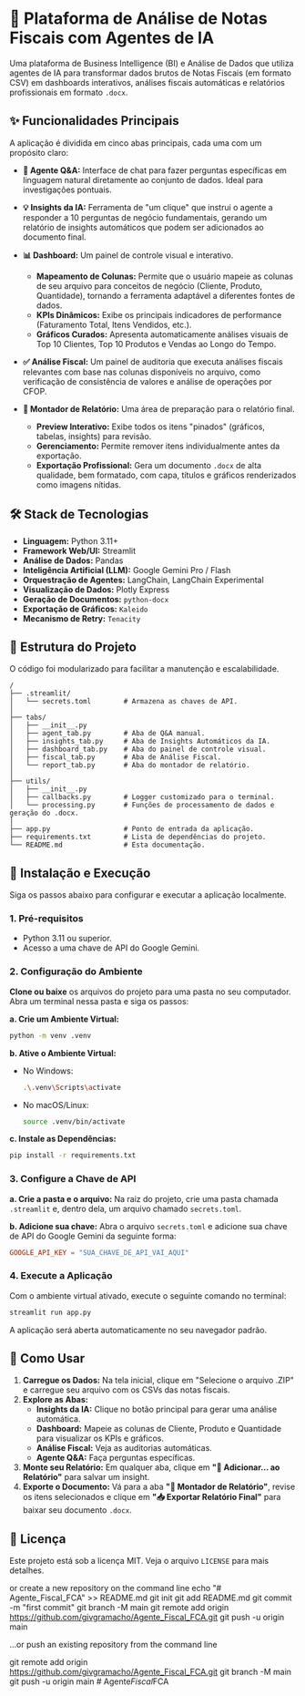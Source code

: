 # 🚀 Plataforma de Análise de Notas Fiscais com Agentes de IA

Uma plataforma de Business Intelligence (BI) e Análise de Dados que utiliza agentes de IA para transformar dados brutos de Notas Fiscais (em formato CSV) em dashboards interativos, análises fiscais automáticas e relatórios profissionais em formato `.docx`.

## ✨ Funcionalidades Principais

A aplicação é dividida em cinco abas principais, cada uma com um propósito claro:

  * **💬 Agente Q\&A:** Interface de chat para fazer perguntas específicas em linguagem natural diretamente ao conjunto de dados. Ideal para investigações pontuais.

  * **💡 Insights da IA:** Ferramenta de "um clique" que instrui o agente a responder a 10 perguntas de negócio fundamentais, gerando um relatório de insights automáticos que podem ser adicionados ao documento final.

  * **📊 Dashboard:** Um painel de controle visual e interativo.

      * **Mapeamento de Colunas:** Permite que o usuário mapeie as colunas de seu arquivo para conceitos de negócio (Cliente, Produto, Quantidade), tornando a ferramenta adaptável a diferentes fontes de dados.
      * **KPIs Dinâmicos:** Exibe os principais indicadores de performance (Faturamento Total, Itens Vendidos, etc.).
      * **Gráficos Curados:** Apresenta automaticamente análises visuais de Top 10 Clientes, Top 10 Produtos e Vendas ao Longo do Tempo.

  * **✅ Análise Fiscal:** Um painel de auditoria que executa análises fiscais relevantes com base nas colunas disponíveis no arquivo, como verificação de consistência de valores e análise de operações por CFOP.

  * **📄 Montador de Relatório:** Uma área de preparação para o relatório final.

      * **Preview Interativo:** Exibe todos os itens "pinados" (gráficos, tabelas, insights) para revisão.
      * **Gerenciamento:** Permite remover itens individualmente antes da exportação.
      * **Exportação Profissional:** Gera um documento `.docx` de alta qualidade, bem formatado, com capa, títulos e gráficos renderizados como imagens nítidas.

## 🛠️ Stack de Tecnologias

  * **Linguagem:** Python 3.11+
  * **Framework Web/UI:** Streamlit
  * **Análise de Dados:** Pandas
  * **Inteligência Artificial (LLM):** Google Gemini Pro / Flash
  * **Orquestração de Agentes:** LangChain, LangChain Experimental
  * **Visualização de Dados:** Plotly Express
  * **Geração de Documentos:** `python-docx`
  * **Exportação de Gráficos:** `Kaleido`
  * **Mecanismo de Retry:** `Tenacity`

## 📂 Estrutura do Projeto

O código foi modularizado para facilitar a manutenção e escalabilidade.

```
/
├── .streamlit/
│   └── secrets.toml        # Armazena as chaves de API.
│
├── tabs/
│   ├── __init__.py
│   ├── agent_tab.py        # Aba de Q&A manual.
│   ├── insights_tab.py     # Aba de Insights Automáticos da IA.
│   ├── dashboard_tab.py    # Aba do painel de controle visual.
│   ├── fiscal_tab.py       # Aba de Análise Fiscal.
│   └── report_tab.py       # Aba do montador de relatório.
│
├── utils/
│   ├── __init__.py
│   ├── callbacks.py        # Logger customizado para o terminal.
│   └── processing.py       # Funções de processamento de dados e geração do .docx.
│
├── app.py                  # Ponto de entrada da aplicação.
├── requirements.txt        # Lista de dependências do projeto.
└── README.md               # Esta documentação.
```

## 🚀 Instalação e Execução

Siga os passos abaixo para configurar e executar a aplicação localmente.

### 1\. Pré-requisitos

  * Python 3.11 ou superior.
  * Acesso a uma chave de API do Google Gemini.

### 2\. Configuração do Ambiente

**Clone ou baixe** os arquivos do projeto para uma pasta no seu computador. Abra um terminal nessa pasta e siga os passos:

**a. Crie um Ambiente Virtual:**

```bash
python -m venv .venv
```

**b. Ative o Ambiente Virtual:**

  * No Windows:
    ```bash
    .\.venv\Scripts\activate
    ```
  * No macOS/Linux:
    ```bash
    source .venv/bin/activate
    ```

**c. Instale as Dependências:**

```bash
pip install -r requirements.txt
```

### 3\. Configure a Chave de API

**a. Crie a pasta e o arquivo:** Na raiz do projeto, crie uma pasta chamada `.streamlit` e, dentro dela, um arquivo chamado `secrets.toml`.

**b. Adicione sua chave:** Abra o arquivo `secrets.toml` e adicione sua chave de API do Google Gemini da seguinte forma:

```toml
GOOGLE_API_KEY = "SUA_CHAVE_DE_API_VAI_AQUI"
```

### 4\. Execute a Aplicação

Com o ambiente virtual ativado, execute o seguinte comando no terminal:

```bash
streamlit run app.py
```

A aplicação será aberta automaticamente no seu navegador padrão.

## 📖 Como Usar

1.  **Carregue os Dados:** Na tela inicial, clique em "Selecione o arquivo .ZIP" e carregue seu arquivo com os CSVs das notas fiscais.
2.  **Explore as Abas:**
      * **Insights da IA:** Clique no botão principal para gerar uma análise automática.
      * **Dashboard:** Mapeie as colunas de Cliente, Produto e Quantidade para visualizar os KPIs e gráficos.
      * **Análise Fiscal:** Veja as auditorias automáticas.
      * **Agente Q\&A:** Faça perguntas específicas.
3.  **Monte seu Relatório:** Em qualquer aba, clique em **"📌 Adicionar... ao Relatório"** para salvar um insight.
4.  **Exporte o Documento:** Vá para a aba **"📄 Montador de Relatório"**, revise os itens selecionados e clique em **"📥 Exportar Relatório Final"** para baixar seu documento `.docx`.

## 📄 Licença

Este projeto está sob a licença MIT. Veja o arquivo `LICENSE` para mais detalhes.

or create a new repository on the command line
echo "# Agente_Fiscal_FCA" >> README.md
git init
git add README.md
git commit -m "first commit"
git branch -M main
git remote add origin https://github.com/givgramacho/Agente_Fiscal_FCA.git
git push -u origin main

…or push an existing repository from the command line

git remote add origin https://github.com/givgramacho/Agente_Fiscal_FCA.git
git branch -M main
git push -u origin main
#   A g e n t e _ F i s c a l _ F C A  
 